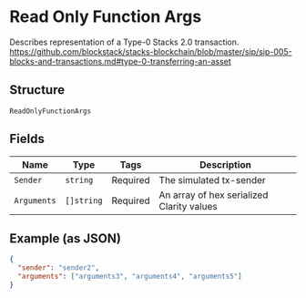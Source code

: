 # Read Only Function Args

Describes representation of a Type-0 Stacks 2.0 transaction. https://github.com/blockstack/stacks-blockchain/blob/master/sip/sip-005-blocks-and-transactions.md#type-0-transferring-an-asset

## Structure

`ReadOnlyFunctionArgs`

## Fields

| Name        | Type       | Tags     | Description                               |
| ----------- | ---------- | -------- | ----------------------------------------- |
| `Sender`    | `string`   | Required | The simulated tx-sender                   |
| `Arguments` | `[]string` | Required | An array of hex serialized Clarity values |

## Example (as JSON)

```json
{
  "sender": "sender2",
  "arguments": ["arguments3", "arguments4", "arguments5"]
}
```
